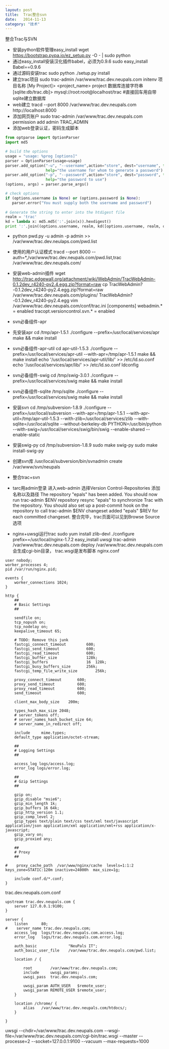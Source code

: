 ```yaml
---
layout: post
title:  Trac整合svn
date:   2014-11-13
category: "技术"
---
```


整合Trac与SVN

- 安装python软件管理easy_install
wget https://bootstrap.pypa.io/ez_setup.py -O - | sudo python
- 通过easy_install安装汉化插件babel，必须为0.9.6
sudo easy_install Babel==0.9.6
- 通过源码安装trac
sudo python ./setup.py install
- 建立trac项目
sudo trac-admin /var/www/trac.dev.neupals.com initenv
项目名称 [My Project]> <project_name> project 
数据库连接字符串 [sqlite:db/trac.db]> mysql://root:root@localhost/trac #直接回车用自带sqlite建立数据库
- web建立
tracd --port 8000 /var/www/trac.dev.neupals.com
http://localhost:8000
- 添加网页账户
sudo trac-admin /var/www/trac.dev.neupals.com permission add admin TRAC_ADMIN
- 添加web登录认证，密码生成脚本

``` python
from optparse import OptionParser
import md5

# build the options
usage = "usage: %prog [options]"
parser = OptionParser(usage=usage)
parser.add_option("-u", "--username",action="store", dest="username", type = "string",
                  help="the username for whom to generate a password")
parser.add_option("-p", "--password",action="store", dest="password", type = "string",
                  help="the password to use")
(options, args) = parser.parse_args()

# check options
if (options.username is None) or (options.password is None):
   parser.error("You must supply both the username and password")
   
# Generate the string to enter into the htdigest file
realm = 'trac'
kd = lambda x: md5.md5(':'.join(x)).hexdigest()
print ':'.join((options.username, realm, kd([options.username, realm, options.password])))
```

- python pwd.py -u admin -p admin >> /var/www/trac.dev.neulaps.com/pwd.list
- 使用的用户认证模式
tracd --port 8000 --auth=*,/var/www/trac.dev.neupals.com/pwd.list,trac /var/www/trac.dev.neupals.com/
- 安装web-admin插件
wget http://trac.edgewall.org/attachment/wiki/WebAdmin/TracWebAdmin-0.1.2dev_r4240-py2.4.egg.zip?format=raw
cp TracWebAdmin?-0.1.2dev_r4240-py2.4.egg.zip?format=raw /var/www/trac.dev.neupals.com/plugins/ TracWebAdmin?-0.1.2dev_r4240-py2.4.egg
vim /var/www/trac.dev.neupals.com/conf/trac.ini
[components]
webadmin.* = enabled
tracopt.versioncontrol.svn.* = enabled

- svn必备组件-apr
- 先安装apr
cd /tmp/apr-1.5.1
./configure --prefix=/usr/local/services/apr
make && make install
- svn必备组件-apr-util
cd apr-util-1.5.3
./configure --prefix=/usr/local/services/apr-util --with-apr=/tmp/apr-1.5.1
make && make install
echo '/usr/local/services/apr-util/lib/' >> /etc/ld.so.conf
echo '/usr/local/services/apr/lib/' >> /etc/ld.so.conf
ldconfig
- svn必备组件-swig
cd /tmp/swig-3.0.1
./configure --prefix=/usr/local/services/swig
make && make install
- svn必备组件-sqlite
/tmp/sqlite
./configure --prefix=/usr/local/services/swig
make && make install
- 安装svn
cd /tmp/subversion-1.8.9
./configure --prefix=/usr/local/subversion --with-apr=/tmp/apr-1.5.1 --with-apr-util=/tmp/apr-util-1.5.3 --with-zlib=/usr/local/services/zlib --with-sqlite=/usr/local/sqlite --without-berkeley-db PYTHON=/usr/bin/python --with-swig=/usr/local/services/swig/bin/swig --enable-shared --enable-static
- 安装swig-py
cd /tmp/subversion-1.8.9
sudo make swig-py
sudo make install-swig-py
- 创建svn库
/usr/local/subversion/bin/svnadmin create /var/www/svn/neupals

- 整合trac+svn
- tarc用admin登录
进入web-admin
选择Version Control-Repositories
添加名称以及路径
The repository "epals" has been added.
You should now run trac-admin $ENV repository resync "epals" to synchronize Trac with the repository.
You should also set up a post-commit hook on the repository to call trac-admin $ENV changeset added "epals" $REV for each committed changeset.
整合完毕，trac页面可以见到Browse Source选项

- nginx+uwsgi运行trac
sudo yum install zlib-devl
./configure prefix==/usr/local/nginx-1.7.2
easy_install uwsgi
trac-admin /var/www/trac.dev.neupals.com deploy /var/www/trac.dev.neupals.com
会生成cgi-bin目录， trac.wsgi是发布脚本
nginx.conf
```
user nobody;
worker_processes 4;
pid /var/run/nginx.pid;

events {
    worker_connections 1024;
}

http {
    ##
    # Basic Settings
    ##

    sendfile on;
    tcp_nopush on;
    tcp_nodelay on;
    keepalive_timeout 65;

    # TODO: Remove this junk
    fastcgi_connect_timeout         600;
    fastcgi_send_timeout            600;
    fastcgi_read_timeout            600;
    fastcgi_buffer_size             128k;
    fastcgi_buffers                 16  128k;
    fastcgi_busy_buffers_size       256k;
    fastcgi_temp_file_write_size        256k;

    proxy_connect_timeout       600;
    proxy_send_timeout          600;
    proxy_read_timeout          600;
    send_timeout                600;

    client_max_body_size    200m;

    types_hash_max_size 2048;
    # server_tokens off;
    # server_names_hash_bucket_size 64;
    # server_name_in_redirect off;

    include     mime.types;
    default_type application/octet-stream;

    ##
    # Logging Settings
    ##

    access_log logs/access.log;
    error_log logs/error.log;

    ##
    # Gzip Settings
    ##

    gzip on;
    gzip_disable "msie6";
    gzip_min_length 1k;
    gzip_buffers 16 64k;
    gzip_http_version 1.1;
    gzip_comp_level 2;
    gzip_types text/plain text/css text/xml text/javascript application/json application/xml application/xml+rss application/x-javascript;
    gzip_vary on;
    gzip_proxied any;

    ##
    # Proxy
    ##

#    proxy_cache_path  /var/www/nginx/cache  levels=1:1:2    keys_zone=STATIC:120m inactive=24000h  max_size=1g;

    include conf.d/*.conf;
}
```

trac.dev.neupals.com.conf
```
upstream trac.dev.neupals.com {
    server 127.0.0.1:9100;
}

server {
    listen      80;
#    server_name trac.dev.neupals.com;
    access_log  logs/trac.dev.neupals.com.access.log;
    error_log   logs/trac.dev.neupals.com.error.log;

    auth_basic              "NeuPals IT";
    auth_basic_user_file    /var/www/trac.dev.neupals.com/pwd.list;

    location / {

        root        /var/www/trac.dev.neupals.com;
        include     uwsgi_params;
        uwsgi_pass  trac.dev.neupals.com;

        uwsgi_param AUTH_USER   $remote_user;
        uwsgi_param REMOTE_USER $remote_user;
    }

    location /chrome/ {
        alias   /var/www/trac.dev.neupals.com/htdocs/;
    }

}
```

uwsgi --chdir=/var/www/trac.dev.neupals.com --wsgi-file=/var/www/trac.dev.neupals.com/cgi-bin/trac.wsgi --master --processe=2 --socket=127.0.0.1:9100 --vacuum --max-requests=1000
